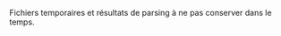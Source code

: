 <!-- 📁 chemin relatif : data\cache\README.md -->
Fichiers temporaires et résultats de parsing à ne pas conserver dans le temps.

